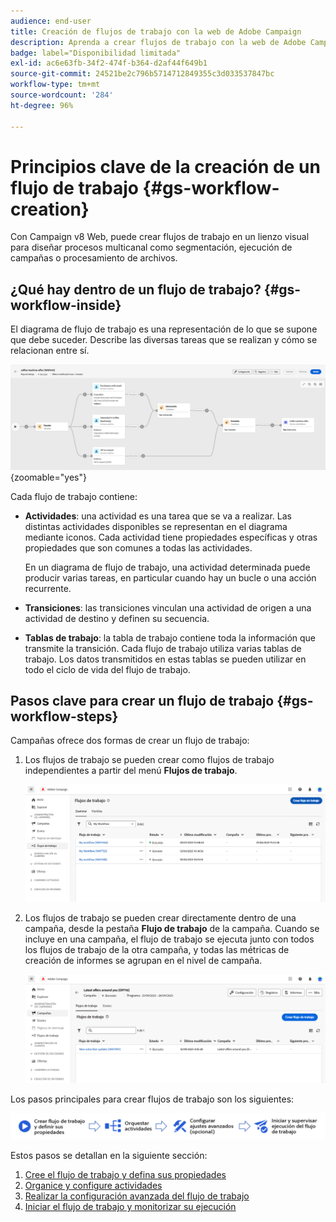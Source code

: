 ```yaml
---
audience: end-user
title: Creación de flujos de trabajo con la web de Adobe Campaign
description: Aprenda a crear flujos de trabajo con la web de Adobe Campaign
badge: label="Disponibilidad limitada"
exl-id: ac6e63fb-34f2-474f-b364-d2af44f649b1
source-git-commit: 24521be2c796b5714712849355c3d033537847bc
workflow-type: tm+mt
source-wordcount: '284'
ht-degree: 96%

---
```


# Principios clave de la creación de un flujo de trabajo {#gs-workflow-creation}

Con Campaign v8 Web, puede crear flujos de trabajo en un lienzo visual para diseñar procesos multicanal como segmentación, ejecución de campañas o procesamiento de archivos.


## ¿Qué hay dentro de un flujo de trabajo? {#gs-workflow-inside}

El diagrama de flujo de trabajo es una representación de lo que se supone que debe suceder. Describe las diversas tareas que se realizan y cómo se relacionan entre sí.

![](assets/workflow-example.png) {zoomable=&quot;yes&quot;}

Cada flujo de trabajo contiene:

* **Actividades**: una actividad es una tarea que se va a realizar. Las distintas actividades disponibles se representan en el diagrama mediante iconos. Cada actividad tiene propiedades específicas y otras propiedades que son comunes a todas las actividades.

  En un diagrama de flujo de trabajo, una actividad determinada puede producir varias tareas, en particular cuando hay un bucle o una acción recurrente.

* **Transiciones**: las transiciones vinculan una actividad de origen a una actividad de destino y definen su secuencia.

* **Tablas de trabajo**: la tabla de trabajo contiene toda la información que transmite la transición. Cada flujo de trabajo utiliza varias tablas de trabajo. Los datos transmitidos en estas tablas se pueden utilizar en todo el ciclo de vida del flujo de trabajo.

## Pasos clave para crear un flujo de trabajo {#gs-workflow-steps}


Campañas ofrece dos formas de crear un flujo de trabajo:

1. Los flujos de trabajo se pueden crear como flujos de trabajo independientes a partir del menú **Flujos de trabajo**.

   ![](assets/create-a-standalone-wf.png)

1. Los flujos de trabajo se pueden crear directamente dentro de una campaña, desde la pestaña **Flujo de trabajo** de la campaña. Cuando se incluye en una campaña, el flujo de trabajo se ejecuta junto con todos los flujos de trabajo de la otra campaña, y todas las métricas de creación de informes se agrupan en el nivel de campaña.

   ![](assets/create-a-wf-from-a-campaign.png)


Los pasos principales para crear flujos de trabajo son los siguientes:

![](assets/workflow-creation-process.png)

Estos pasos se detallan en la siguiente sección:

1. [Cree el flujo de trabajo y defina sus propiedades](create-workflow.md)
1. [Organice y configure actividades](orchestrate-activities.md)
1. [Realizar la configuración avanzada del flujo de trabajo](workflow-settings.md)
1. [Iniciar el flujo de trabajo y monitorizar su ejecución](start-monitor-workflows.md)
